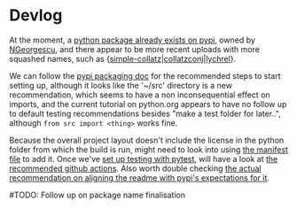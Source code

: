 # Devlog
At the moment, a [python package already exists on pypi](https://pypi.org/project/collatz/), owned by [NGeorgescu](https://github.com/NGeorgescu/collatz), and there appear to be more recent uploads with more squashed names, such as {[simple-collatz](https://pypi.org/project/simple-collatz/)|[collatzconj](https://pypi.org/project/collatzconj/)|[lychrel](https://pypi.org/project/lychrel/)}. 

We can follow the [pypi packaging doc](https://packaging.python.org/en/latest/tutorials/packaging-projects/) for the recommended steps to start setting up, although it looks like the '~/src' directory is a new recommendation, which seems to have a non inconsequential effect on imports, and the current tutorial on python.org appears to have no follow up to default testing recommendations besides "make a test folder for later..", although `from src import <thing>` works fine.

Because the overall project layout doesn't include the license in the python folder from which the build is run, might need to look into using [the manifest file](https://packaging.python.org/en/latest/guides/using-manifest-in/) to add it. Once we've [set up testing with pytest](https://docs.pytest.org/en/7.1.x/getting-started.html#get-started), will have a look at [the recommended github actions](https://packaging.python.org/en/latest/guides/publishing-package-distribution-releases-using-github-actions-ci-cd-workflows/). Also worth double checking [the actual recommendation on aligning the readme with pypi's expectations for it](https://packaging.python.org/en/latest/guides/making-a-pypi-friendly-readme/).

 #TODO: Follow up on package name finalisation
